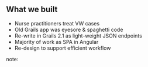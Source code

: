 ##  What we built

- Nurse practitioners treat VW cases
- Old Grails app was eyesore & spaghetti code
- Re-write in Grails 2.1 as light-weight JSON endpoints
- Majority of work as SPA in Angular
- Re-design to support efficient workflow


note:
    
